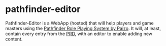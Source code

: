 pathfinder-editor
=========

Pathfinder-Editor is a WebApp (hosted) that will help players and game masters using the [Pathfinder Role Playing System by Paizo](http://paizo.com/pathfinderRPG).
It will, at least, contain every entry from the [PRD](http://paizo.com/pathfinderRPG/prd/), with an editor to enable adding new content.
